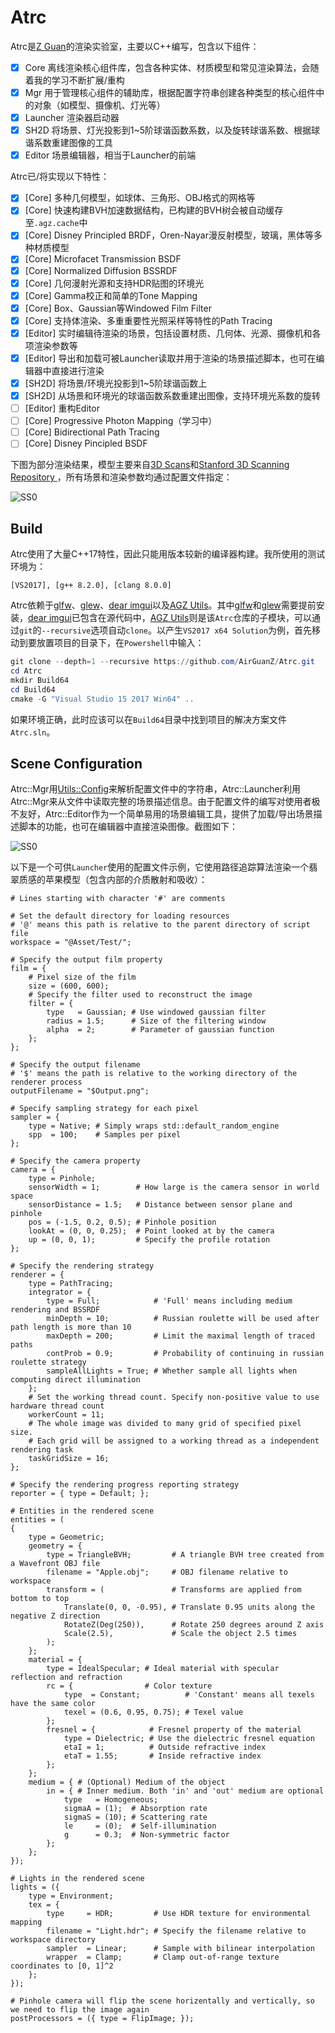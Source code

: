 # Atrc

Atrc是[Z Guan](https://github.com/AirGuanZ)的渲染实验室，主要以C++编写，包含以下组件：

- [x] Core 离线渲染核心组件库，包含各种实体、材质模型和常见渲染算法，会随着我的学习不断扩展/重构
- [x] Mgr 用于管理核心组件的辅助库，根据配置字符串创建各种类型的核心组件中的对象（如模型、摄像机、灯光等）
- [x] Launcher 渲染器启动器
- [x] SH2D 将场景、灯光投影到1~5阶球谐函数系数，以及旋转球谐系数、根据球谐系数重建图像的工具
- [x] Editor 场景编辑器，相当于Launcher的前端

Atrc已/将实现以下特性：

- [x] [Core] 多种几何模型，如球体、三角形、OBJ格式的网格等
- [x] [Core] 快速构建BVH加速数据结构，已构建的BVH树会被自动缓存至`.agz.cache`中
- [x] [Core] Disney Principled BRDF，Oren-Nayar漫反射模型，玻璃，黑体等多种材质模型
- [x] [Core] Microfacet Transmission BSDF
- [x] [Core] Normalized Diffusion BSSRDF
- [x] [Core] 几何漫射光源和支持HDR贴图的环境光
- [x] [Core] Gamma校正和简单的Tone Mapping
- [x] [Core] Box、Gaussian等Windowed Film Filter
- [x] [Core] 支持体渲染、多重重要性光照采样等特性的Path Tracing
- [x] [Editor] 实时编辑待渲染的场景，包括设置材质、几何体、光源、摄像机和各项渲染参数等
- [x] [Editor] 导出和加载可被Launcher读取并用于渲染的场景描述脚本，也可在编辑器中直接进行渲染
- [x] [SH2D] 将场景/环境光投影到1~5阶球谐函数上
- [x] [SH2D] 从场景和环境光的球谐函数系数重建出图像，支持环境光系数的旋转
- [ ] [Editor] 重构Editor
- [ ] [Core] Progressive Photon Mapping（学习中）
- [ ] [Core] Bidirectional Path Tracing
- [ ] [Core] Disney Pincipled BSDF

下图为部分渲染结果，模型主要来自[3D Scans](http://threedscans.com/)和[Stanford 3D Scanning Repository
](http://graphics.stanford.edu/data/3Dscanrep/)，所有场景和渲染参数均通过配置文件指定：

![SS0](./Screenshots/0.png)

## Build

Atrc使用了大量C++17特性，因此只能用版本较新的编译器构建。我所使用的测试环境为：

```
[VS2017], [g++ 8.2.0], [clang 8.0.0]
```

Atrc依赖于[glfw](https://www.glfw.org/)、[glew](http://glew.sourceforge.net/)、[dear imgui](https://github.com/ocornut/imgui)以及[AGZ Utils](https://github.com/AirGuanZ/Utils)。其中[glfw](https://www.glfw.org/)和[glew](http://glew.sourceforge.net/)需要提前安装，[dear imgui](https://github.com/ocornut/imgui)已包含在源代码中，[AGZ Utils](https://github.com/AirGuanZ/Utils)则是该`Atrc`仓库的子模块，可以通过`git`的`--recursive`选项自动`clone`。以产生`VS2017 x64 Solution`为例，首先移动到要放置项目的目录下，在`Powershell`中输入：

```powershell
git clone --depth=1 --recursive https://github.com/AirGuanZ/Atrc.git
cd Atrc
mkdir Build64
cd Build64
cmake -G "Visual Studio 15 2017 Win64" ..
```

如果环境正确，此时应该可以在`Build64`目录中找到项目的解决方案文件`Atrc.sln`。

## Scene Configuration

Atrc::Mgr用[Utils::Config](https://github.com/AirGuanZ/Utils/blob/master/Src/AGZUtils/Config/Config.h)来解析配置文件中的字符串，Atrc::Launcher利用Atrc::Mgr来从文件中读取完整的场景描述信息。由于配置文件的编写对使用者极不友好，Atrc::Editor作为一个简单易用的场景编辑工具，提供了加载/导出场景描述脚本的功能，也可在编辑器中直接渲染图像。截图如下：

![SS0](./Screenshots/1.png)

以下是一个可供`Launcher`使用的配置文件示例，它使用路径追踪算法渲染一个翡翠质感的苹果模型（包含内部的介质散射和吸收）：

```
# Lines starting with character '#' are comments

# Set the default directory for loading resources
# '@' means this path is relative to the parent directory of script file
workspace = "@Asset/Test/";

# Specify the output film property
film = {
    # Pixel size of the film
    size = (600, 600);
    # Specify the filter used to reconstruct the image
    filter = {
        type   = Gaussian; # Use windowed gaussian filter
        radius = 1.5;      # Size of the filtering window
        alpha  = 2;        # Parameter of gaussian function
    };
};

# Specify the output filename
# '$' means the path is relative to the working directory of the renderer process
outputFilename = "$Output.png";

# Specify sampling strategy for each pixel
sampler = {
    type = Native; # Simply wraps std::default_random_engine
    spp  = 100;    # Samples per pixel
};

# Specify the camera property
camera = {
    type = Pinhole;
    sensorWidth = 1;        # How large is the camera sensor in world space
    sensorDistance = 1.5;   # Distance between sensor plane and pinhole 
    pos = (-1.5, 0.2, 0.5); # Pinhole position
    lookAt = (0, 0, 0.25);  # Point looked at by the camera
    up = (0, 0, 1);         # Specify the profile rotation
};

# Specify the rendering strategy
renderer = {
    type = PathTracing;
    integrator = {
        type = Full;            # 'Full' means including medium rendering and BSSRDF
        minDepth = 10;          # Russian roulette will be used after path length is more than 10
        maxDepth = 200;         # Limit the maximal length of traced paths
        contProb = 0.9;         # Probability of continuing in russian roulette strategy
        sampleAllLights = True; # Whether sample all lights when computing direct illumination
    };
    # Set the working thread count. Specify non-positive value to use hardware thread count
    workerCount = 11;
    # The whole image was divided to many grid of specified pixel size.
    # Each grid will be assigned to a working thread as a independent rendering task
    taskGridSize = 16;
};

# Specify the rendering progress reporting strategy
reporter = { type = Default; };

# Entities in the rendered scene
entities = (
{
    type = Geometric;
    geometry = {
        type = TriangleBVH;         # A triangle BVH tree created from a Wavefront OBJ file
        filename = "Apple.obj";     # OBJ filename relative to workspace
        transform = (               # Transforms are applied from bottom to top
            Translate(0, 0, -0.95), # Translate 0.95 units along the negative Z direction
            RotateZ(Deg(250)),      # Rotate 250 degrees around Z axis
            Scale(2.5),             # Scale the object 2.5 times
        );
    };
    material = {
        type = IdealSpecular; # Ideal material with specular reflection and refraction
        rc = {                # Color texture
            type  = Constant;          # 'Constant' means all texels have the same color
            texel = (0.6, 0.95, 0.75); # Texel value
        };
        fresnel = {            # Fresnel property of the material
            type = Dielectric; # Use the dielectric fresnel equation
            etaI = 1;          # Outside refractive index
            etaT = 1.55;       # Inside refractive index
        };
    };
    medium = { # (Optional) Medium of the object
        in = { # Inner medium. Both 'in' and 'out' medium are optional
            type   = Homogeneous;
            sigmaA = (1);  # Absorption rate
            sigmaS = (10); # Scattering rate
            le     = (0);  # Self-illumination
            g      = 0.3;  # Non-symmetric factor
        };
    };
});

# Lights in the rendered scene
lights = ({
    type = Environment;
    tex = {
        type     = HDR;         # Use HDR texture for environmental mapping
        filename = "Light.hdr"; # Specify the filename relative to workspace directory
        sampler  = Linear;      # Sample with bilinear interpolation
        wrapper  = Clamp;       # Clamp out-of-range texture coordinates to [0, 1]^2
    };
});

# Pinhole camera will flip the scene horizentally and vertically, so we need to flip the image again
postProcessors = ({ type = FlipImage; });
```
